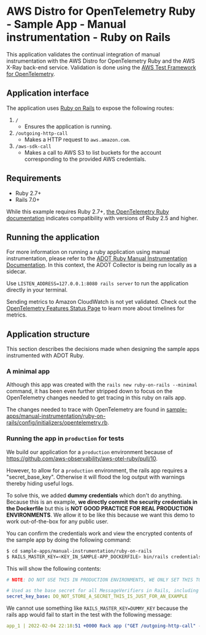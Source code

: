 # AWS Distro for OpenTelemetry Ruby - Sample App - Manual instrumentation - Ruby on Rails

This application validates the continual integration of manual instrumentation with the AWS Distro for OpenTelemetry Ruby and the AWS X-Ray back-end service. Validation is done using the [AWS Test Framework for OpenTelemetry](https://github.com/aws-observability/aws-otel-test-framework).

## Application interface

The application uses [Ruby on Rails](https://rubyonrails.org) to expose the following routes:
1. `/`
    - Ensures the application is running.
2. `/outgoing-http-call`
    - Makes a HTTP request to `aws.amazon.com`.
3. `/aws-sdk-call`
    - Makes a call to AWS S3 to list buckets for the account corresponding to the provided AWS credentials.


## Requirements

- Ruby 2.7+
- Rails 7.0+

While this example requires Ruby 2.7+, [the OpenTelemetry Ruby documentation](https://opentelemetry.io/docs/instrumentation/ruby/getting_started/#requirements) indicates compatibility with versions of Ruby 2.5 and higher.

## Running the application

For more information on running a ruby application using manual instrumentation, please refer to the [ADOT Ruby Manual Instrumentation Documentation](https://aws-otel.github.io/docs/getting-started/ruby-sdk/trace-manual-instr). In this context, the ADOT Collector is being run locally as a sidecar.

Use `LISTEN_ADDRESS=127.0.0.1:8080 rails server` to run the application directly in your terminal.

Sending metrics to Amazon CloudWatch is not yet validated. Check out the [OpenTelemetry Features Status Page](https://opentelemetry.io/status/) to learn more about timelines for metrics.

## Application structure

This section describes the decisions made when designing the sample apps instrumented with ADOT Ruby.

### A minimal app

Although this app was created with the `rails new ruby-on-rails --minimal` command, it has been even further stripped down to focus on the OpenTelemetry changes needed to get tracing in this ruby on rails app.

The changes needed to trace with OpenTelemetry are found in [sample-apps/manual-instrumentation/ruby-on-rails/config/initializers/opentelemetry.rb](sample-apps/manual-instrumentation/ruby-on-rails/config/initializers/opentelemetry.rb).

### Running the app in `production` for tests

We build our application for a `production` environment because of https://github.com/aws-observability/aws-otel-ruby/pull/10.

However, to allow for a `production` environment, the rails app requires a "secret_base_key". Otherwise it will flood the log output with warnings thereby hiding useful logs.

To solve this, we added **dummy credentials** which don't do anything. Because this is an example, **we directly commit the security credentials in the Dockerfile** but this is **NOT GOOD PRACTICE FOR REAL PRODUCTION ENVIRONMENTS**. We allow it to be like this because we want this demo to work out-of-the-box for any public user.

You can confirm the credentials work and view the encrypted contents of the sample app by doing the following command:

```bash
$ cd sample-apps/manual-instrumentation/ruby-on-rails
$ RAILS_MASTER_KEY=<KEY_IN_SAMPLE-APP_DOCKERFILE> bin/rails credentials:edit
```

This will show the following contents:

```yaml
# NOTE: DO NOT USE THIS IN PRODUCTION ENVIRONMENTS, WE ONLY SET THIS TO SIMULATE A REAL RAILS APP.

# Used as the base secret for all MessageVerifiers in Rails, including the one protecting cookies.
secret_key_base: DO_NOT_STORE_A_SECRET_THIS_IS_JUST_FOR_AN_EXAMPLE
```

We cannot use something like `RAILS_MASTER_KEY=DUMMY_KEY` because the rails app would fail to start in the test with the following message:

```yaml
app_1 | 2022-02-04 22:18:51 +0000 Rack app ("GET /outgoing-http-call" - (172.18.0.4)): #<ActiveSupport::MessageEncryptor::InvalidMessage: ActiveSupport::MessageEncryptor::InvalidMessage>
```
